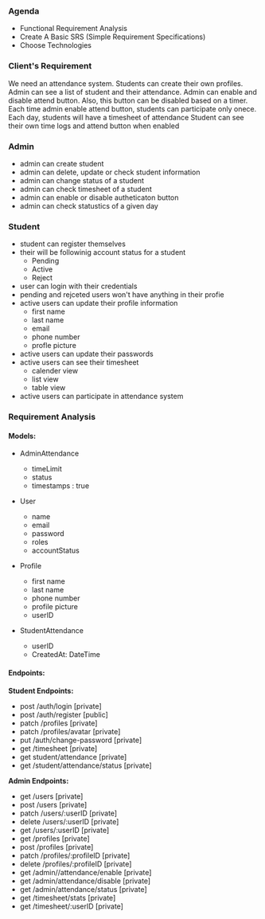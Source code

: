 
### Agenda
- Functional Requirement Analysis
- Create A Basic SRS (Simple Requirement Specifications)
- Choose Technologies

### Client's Requirement
We need an attendance system. Students can create their own profiles. Admin can see a list of student and their attendance. Admin can enable and disable attend button. Also, this button can be disabled based on a timer. Each time admin enable attend button, students can participate only onece. Each day, students will have a timesheet of attendance
Student can see their own time logs and attend button when enabled

### Admin
- admin can create student
- admin can delete, update or check student information
- admin can change status of a student
- admin can check timesheet of a student
- admin can enable or disable autheticaton button
- admin can check statustics of a given day

### Student
- student can register themselves
- their will be followinig account status for a student
	- Pending
	- Active 
	- Reject
- user can login with their credentials
- pending and rejceted users won't have anything in their profie
- active users can update their profile information
	- first name
	- last name
	- email
	- phone number
	- profle picture
- active users can update their passwords
- active users can see their timesheet
	- calender view
	- list view
	- table view
- active users can participate in attendance system

### Requirement Analysis

#### Models:

- AdminAttendance
	- timeLimit
	- status
	- timestamps : true

- User
	- name
	- email
	- password
	- roles
	- accountStatus
- Profile
	- first name
	- last name
	- phone number
	- profile picture
	- userID
- StudentAttendance
	- userID
	- CreatedAt: DateTime

#### Endpoints:

**Student Endpoints:**
- post /auth/login [private]
- post /auth/register [public]
- patch /profiles [private]
- patch /profiles/avatar [private]
- put /auth/change-password [private]
- get /timesheet [private]
- get student/attendance [private]
- get /student/attendance/status [private]

**Admin Endpoints:**
- get /users [private]
- post /users [private]
- patch /users/:userID [private]
- delete /users/:userID [private]
- get /users/:userID [private]
- get /profiles [private]
- post /profiles [private]
- patch /profiles/:profileID [private]
- delete /profiles/:profileID [private]
- get /admin//attendance/enable [private]
- get /admin/attendance/disable [private]
- get /admin/attendance/status [private]
- get /timesheet/stats [private]
- get /timesheet/:userID [private]